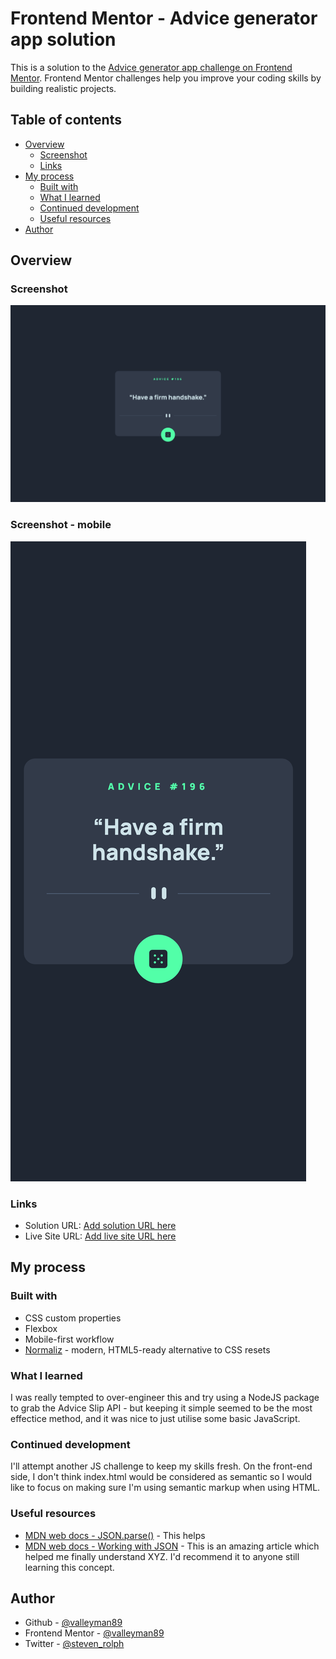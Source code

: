 # Frontend Mentor - Advice generator app solution

This is a solution to the [Advice generator app challenge on Frontend Mentor](https://www.frontendmentor.io/challenges/advice-generator-app-QdUG-13db). Frontend Mentor challenges help you improve your coding skills by building realistic projects.

## Table of contents

- [Overview](#overview)
  - [Screenshot](#screenshot)
  - [Links](#links)
- [My process](#my-process)
  - [Built with](#built-with)
  - [What I learned](#what-i-learned)
  - [Continued development](#continued-development)
  - [Useful resources](#useful-resources)
- [Author](#author)

## Overview

### Screenshot

![](./screenshot.png)

### Screenshot - mobile

![](./screenshot-mobile.png)

### Links

- Solution URL: [Add solution URL here](https://your-solution-url.com)
- Live Site URL: [Add live site URL here](https://your-live-site-url.com)

## My process

### Built with

- CSS custom properties
- Flexbox
- Mobile-first workflow
- [Normaliz](https://necolas.github.io/normalize.css//) - modern, HTML5-ready alternative to CSS resets

### What I learned

I was really tempted to over-engineer this and try using a NodeJS package to grab the Advice Slip API - but keeping it simple seemed to be the most effectice method, and it was nice to just utilise some basic JavaScript.

### Continued development

I'll attempt another JS challenge to keep my skills fresh. On the front-end side, I don't think index.html would be considered as semantic so I would like to focus on making sure I'm using semantic markup when using HTML.

### Useful resources

- [MDN web docs - JSON.parse()](https://developer.mozilla.org/en-US/docs/Web/JavaScript/Reference/Global_Objects/JSON/parse) - This helps
- [MDN web docs - Working with JSON](https://developer.mozilla.org/en-US/docs/Learn/JavaScript/Objects/JSON) - This is an amazing article which helped me finally understand XYZ. I'd recommend it to anyone still learning this concept.

## Author

- Github - [@valleyman89](https://github.com/valleyman89)
- Frontend Mentor - [@valleyman89](https://www.frontendmentor.io/profile/valleyman89)
- Twitter - [@steven_rolph](https://www.twitter.com/yourusername)
